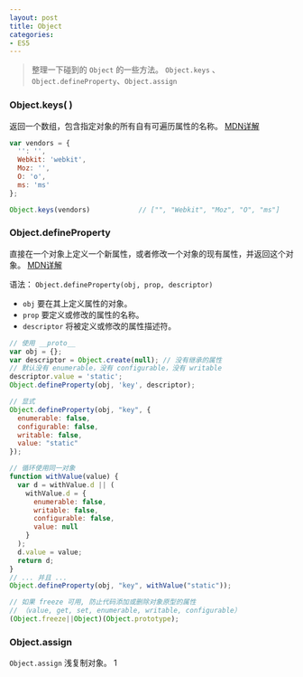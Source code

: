 ```yaml
---
layout: post
title: Object
categories:
- ES5
---
```


> 整理一下碰到的 `Object` 的一些方法。 `Object.keys` 、`Object.defineProperty`、`Object.assign`

### Object.keys( )
返回一个数组，包含指定对象的所有自有可遍历属性的名称。
[MDN详解](https://developer.mozilla.org/zh-CN/docs/Web/JavaScript/Reference/Global_Objects/Object/keys)

```js
var vendors = {
  '': '',
  Webkit: 'webkit',
  Moz: '',
  O: 'o',
  ms: 'ms'
};

Object.keys(vendors)            // ["", "Webkit", "Moz", "O", "ms"]
```
<!--break-->

### Object.defineProperty
直接在一个对象上定义一个新属性，或者修改一个对象的现有属性，并返回这个对象。
[MDN详解](https://developer.mozilla.org/zh-CN/docs/Web/JavaScript/Reference/Global_Objects/Object/defineProperty)

语法：
`Object.defineProperty(obj, prop, descriptor)`
* `obj` 要在其上定义属性的对象。
* `prop` 要定义或修改的属性的名称。
* `descriptor` 将被定义或修改的属性描述符。

```js
// 使用 __proto__
var obj = {};
var descriptor = Object.create(null); // 没有继承的属性
// 默认没有 enumerable，没有 configurable，没有 writable
descriptor.value = 'static';
Object.defineProperty(obj, 'key', descriptor);

// 显式
Object.defineProperty(obj, "key", {
  enumerable: false,
  configurable: false,
  writable: false,
  value: "static"
});

// 循环使用同一对象
function withValue(value) {
  var d = withValue.d || (
    withValue.d = {
      enumerable: false,
      writable: false,
      configurable: false,
      value: null
    }
  );
  d.value = value;
  return d;
}
// ... 并且 ...
Object.defineProperty(obj, "key", withValue("static"));

// 如果 freeze 可用, 防止代码添加或删除对象原型的属性
// （value, get, set, enumerable, writable, configurable）
(Object.freeze||Object)(Object.prototype);
```
### Object.assign
`Object.assign` 浅复制对象。
1
